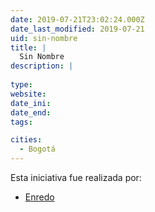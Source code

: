 ```yaml
---
date: 2019-07-21T23:02:24.000Z
date_last_modified: 2019-07-21
uid: sin-nombre
title: |
  Sin Nombre
description: |
  
type: 
website: 
date_ini: 
date_end: 
tags:

cities: 
  - Bogotá
---
```


Esta iniciativa fue realizada por:

- [Enredo](/organizaciones/enredo)
